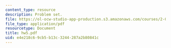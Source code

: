 ```yaml
---
content_type: resource
description: Problem set.
file: https://ol-ocw-studio-app-production.s3.amazonaws.com/courses/2-002-mechanics-and-materials-ii-spring-2004/e4e218c69cb5b13c3244287a2b80841c_hw5.pdf
file_type: application/pdf
resourcetype: Document
title: hw5.pdf
uid: e4e218c6-9cb5-b13c-3244-287a2b80841c
---
```

